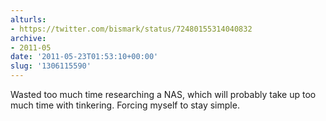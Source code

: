 ```yaml
---
alturls:
- https://twitter.com/bismark/status/72480155314040832
archive:
- 2011-05
date: '2011-05-23T01:53:10+00:00'
slug: '1306115590'
---
```


Wasted too much time researching a NAS, which will probably take up too much time with tinkering.  Forcing myself to stay simple.

